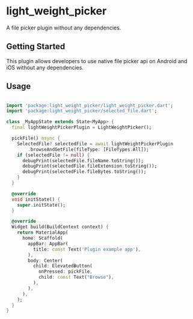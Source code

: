# light_weight_picker

A file picker plugin without any dependencies.

## Getting Started

This plugin allows developers to use native file picker api on Android and iOS without any dependencies.

## Usage

```dart

import 'package:light_weight_picker/light_weight_picker.dart';
import 'package:light_weight_picker/selected_file.dart';

class _MyAppState extends State<MyApp> {
  final lightWeightPickerPlugin = LightWeightPicker();

  pickFile() async {
    SelectedFile? selectedFile = await lightWeightPickerPlugin
        .browseAndGetFile(fileType: [FileTypes.All]);
    if (selectedFile != null) {
      debugPrint(selectedFile.fileName.toString());
      debugPrint(selectedFile.fileExtension.toString());
      debugPrint(selectedFile.fileBytes.toString());
    }
  }

  @override
  void initState() {
    super.initState();
  }

  @override
  Widget build(BuildContext context) {
    return MaterialApp(
      home: Scaffold(
        appBar: AppBar(
          title: const Text('Plugin example app'),
        ),
        body: Center(
          child: ElevatedButton(
            onPressed: pickFile,
            child: const Text("Browse"),
          ),
        ),
      ),
    );
  }
}
```